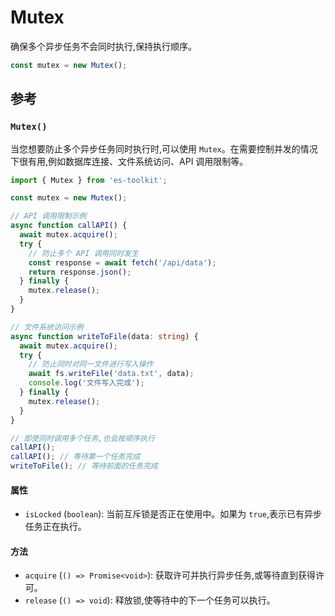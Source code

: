 # Mutex

确保多个异步任务不会同时执行,保持执行顺序。

```typescript
const mutex = new Mutex();
```

## 参考

### `Mutex()`

当您想要防止多个异步任务同时执行时,可以使用 `Mutex`。在需要控制并发的情况下很有用,例如数据库连接、文件系统访问、API 调用限制等。

```typescript
import { Mutex } from 'es-toolkit';

const mutex = new Mutex();

// API 调用限制示例
async function callAPI() {
  await mutex.acquire();
  try {
    // 防止多个 API 调用同时发生
    const response = await fetch('/api/data');
    return response.json();
  } finally {
    mutex.release();
  }
}

// 文件系统访问示例
async function writeToFile(data: string) {
  await mutex.acquire();
  try {
    // 防止同时对同一文件进行写入操作
    await fs.writeFile('data.txt', data);
    console.log('文件写入完成');
  } finally {
    mutex.release();
  }
}

// 即使同时调用多个任务,也会按顺序执行
callAPI();
callAPI(); // 等待第一个任务完成
writeToFile(); // 等待前面的任务完成
```

#### 属性

- `isLocked` (`boolean`): 当前互斥锁是否正在使用中。如果为 `true`,表示已有异步任务正在执行。

#### 方法

- `acquire` (`() => Promise<void>`): 获取许可并执行异步任务,或等待直到获得许可。
- `release` (`() => void`): 释放锁,使等待中的下一个任务可以执行。
